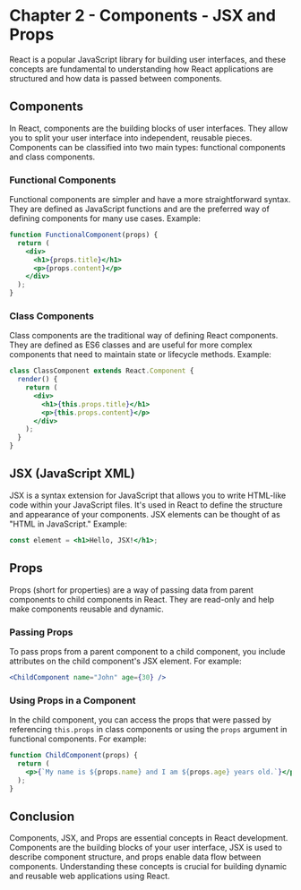 # Chapter 2 -   Components - JSX and Props

React is a popular JavaScript library for building user interfaces, and these concepts are fundamental to understanding how React applications are structured and how data is passed between components.

## Components
In React, components are the building blocks of user interfaces. They allow you to split your user interface into independent, reusable pieces. Components can be classified into two main types: functional components and class components.

### Functional Components
Functional components are simpler and have a more straightforward syntax. They are defined as JavaScript functions and are the preferred way of defining components for many use cases. Example:
```jsx
function FunctionalComponent(props) {
  return (
    <div>
      <h1>{props.title}</h1>
      <p>{props.content}</p>
    </div>
  );
}
```

### Class Components
Class components are the traditional way of defining React components. They are defined as ES6 classes and are useful for more complex components that need to maintain state or lifecycle methods. Example:
```jsx
class ClassComponent extends React.Component {
  render() {
    return (
      <div>
        <h1>{this.props.title}</h1>
        <p>{this.props.content}</p>
      </div>
    );
  }
}
```

## JSX (JavaScript XML)
JSX is a syntax extension for JavaScript that allows you to write HTML-like code within your JavaScript files. It's used in React to define the structure and appearance of your components. JSX elements can be thought of as "HTML in JavaScript." Example:
```jsx
const element = <h1>Hello, JSX!</h1>;
```

## Props
Props (short for properties) are a way of passing data from parent components to child components in React. They are read-only and help make components reusable and dynamic.

### Passing Props
To pass props from a parent component to a child component, you include attributes on the child component's JSX element. For example:
```jsx
<ChildComponent name="John" age={30} />
```

### Using Props in a Component
In the child component, you can access the props that were passed by referencing `this.props` in class components or using the `props` argument in functional components. For example:
```jsx
function ChildComponent(props) {
  return (
    <p>{`My name is ${props.name} and I am ${props.age} years old.`}</p>
  );
}
```

## Conclusion
Components, JSX, and Props are essential concepts in React development. Components are the building blocks of your user interface, JSX is used to describe component structure, and props enable data flow between components. Understanding these concepts is crucial for building dynamic and reusable web applications using React.